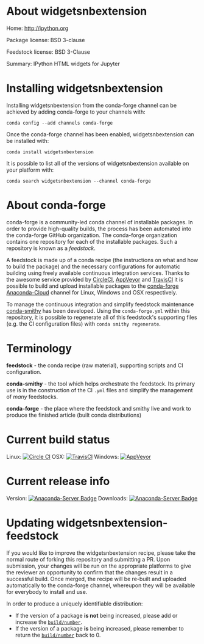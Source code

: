 About widgetsnbextension
========================

Home: http://ipython.org

Package license: BSD 3-clause

Feedstock license: BSD 3-Clause

Summary: IPython HTML widgets for Jupyter



Installing widgetsnbextension
=============================

Installing widgetsnbextension from the conda-forge channel can be achieved by adding conda-forge to your channels with:

```
conda config --add channels conda-forge
```

Once the conda-forge channel has been enabled, widgetsnbextension can be installed with:

```
conda install widgetsnbextension
```

It is possible to list all of the versions of widgetsnbextension available on your platform with:

```
conda search widgetsnbextension --channel conda-forge
```


About conda-forge
=================

conda-forge is a community-led conda channel of installable packages.
In order to provide high-quality builds, the process has been automated into the
conda-forge GitHub organization. The conda-forge organization contains one repository 
for each of the installable packages. Such a repository is known as a *feedstock*.

A feedstock is made up of a conda recipe (the instructions on what and how to build
the package) and the necessary configurations for automatic building using freely
available continuous integration services. Thanks to the awesome service provided by
[CircleCI](https://circleci.com/), [AppVeyor](http://www.appveyor.com/)
and [TravisCI](https://travis-ci.org/) it is possible to build and upload installable
packages to the [conda-forge](https://anaconda.org/conda-forge)
[Anaconda-Cloud](http://docs.anaconda.org/) channel for Linux, Windows and OSX respectively.

To manage the continuous integration and simplify feedstock maintenance
[conda-smithy](http://github.com/conda-forge/conda-smithy) has been developed.
Using the ``conda-forge.yml`` within this repository, it is possible to regenerate all of
this feedstock's supporting files (e.g. the CI configuration files) with ``conda smithy regenerate``.


Terminology
===========

**feedstock** - the conda recipe (raw material), supporting scripts and CI configuration.

**conda-smithy** - the tool which helps orchestrate the feedstock.
                   Its primary use is in the construction of the CI ``.yml`` files
                   and simplify the management of *many* feedstocks.

**conda-forge** - the place where the feedstock and smithy live and work to
                  produce the finished article (built conda distributions)

Current build status
====================

Linux: [![Circle CI](https://circleci.com/gh/conda-forge/widgetsnbextension-feedstock.svg?style=svg)](https://circleci.com/gh/conda-forge/widgetsnbextension-feedstock)
OSX: [![TravisCI](https://travis-ci.org/conda-forge/widgetsnbextension-feedstock.svg?branch=master)](https://travis-ci.org/conda-forge/widgetsnbextension-feedstock) 
Windows: [![AppVeyor](https://ci.appveyor.com/api/projects/status/github/conda-forge/widgetsnbextension-feedstock?svg=True)](https://ci.appveyor.com/project/conda-forge/widgetsnbextension-feedstock/branch/master)

Current release info
====================
Version: [![Anaconda-Server Badge](https://anaconda.org/conda-forge/widgetsnbextension/badges/version.svg)](https://anaconda.org/conda-forge/widgetsnbextension)
Downloads: [![Anaconda-Server Badge](https://anaconda.org/conda-forge/widgetsnbextension/badges/downloads.svg)](https://anaconda.org/conda-forge/widgetsnbextension)


Updating widgetsnbextension-feedstock
=====================================

If you would like to improve the widgetsnbextension recipe, please take the normal
route of forking this repository and submitting a PR. Upon submission, your changes will
be run on the appropriate platforms to give the reviewer an opportunity to confirm that the
changes result in a successful build. Once merged, the recipe will be re-built and uploaded
automatically to the conda-forge channel, whereupon they will be available for everybody to
install and use.

In order to produce a uniquely identifiable distribution:
 * If the version of a package **is not** being increased, please add or increase
   the [``build/number``](http://conda.pydata.org/docs/building/meta-yaml.html#build-number-and-string). 
 * If the version of a package **is** being increased, please remember to return
   the [``build/number``](http://conda.pydata.org/docs/building/meta-yaml.html#build-number-and-string)
   back to 0.
